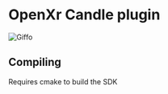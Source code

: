 # OpenXr Candle plugin
![Giffo](https://i.imgur.com/ixzQo57.gif)

## Compiling
Requires cmake to build the SDK
